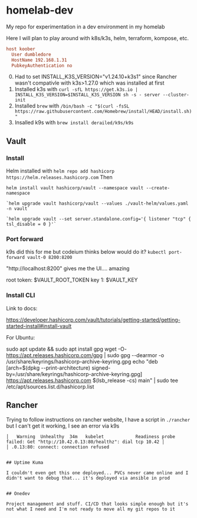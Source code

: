 # homelab-dev

My repo for experimentation in a dev environment in my homelab

Here I will plan to play around with k8s/k3s, helm, terraform, kompose, etc.

```ini
host koober
  User dumbledore
  HostName 192.168.1.31
  PubkeyAuthentication no
```

0. Had to set INSTALL_K3S_VERSION="v1.24.10+k3s1" since Rancher wasn't
   compativle with k3s>1.27.0 which was installed at first
1. Installed k3s with `curl -sfL https://get.k3s.io |
INSTALL_K3S_VERSION=$INSTALL_K3S_VERSION sh -s - server --cluster-init`
2. Installed `brew` with `/bin/bash -c "$(curl -fsSL https://raw.githubusercontent.com/Homebrew/install/HEAD/install.sh)"`
3. Insalled k9s with `brew install derailed/k9s/k9s`

## Vault

### Install

Helm installed with `helm repo add hashicorp https://helm.releases.hashicorp.com`
Then

```
helm install vault hashicorp/vault --namespace vault --create-namespace

`helm upgrade vault hashicorp/vault --values ./vault-helm/values.yaml -n vault`

`helm upgrade vault --set server.standalone.config='{ listener "tcp" { tsl_disable = 0 }'`
```

### Port forward

k9s did this for me but codeium thinks below would do it?
`kubectl port-forward vault-0 8200:8200`

"http://localhost:8200" gives me the UI.... amazing

root token: $VAULT_ROOT_TOKEN
key 1: $VAULT_KEY

### Install CLI

Link to docs:

https://developer.hashicorp.com/vault/tutorials/getting-started/getting-started-install#install-vault

For Ubuntu:

sudo apt update && sudo apt install gpg
wget -O- https://apt.releases.hashicorp.com/gpg | sudo gpg --dearmor -o /usr/share/keyrings/hashicorp-archive-keyring.gpg
echo "deb [arch=$(dpkg --print-architecture) signed-by=/usr/share/keyrings/hashicorp-archive-keyring.gpg] https://apt.releases.hashicorp.com $(lsb_release -cs) main" | sudo tee /etc/apt/sources.list.d/hashicorp.list

## Rancher

Trying to follow instructions on rancher website, I have a script in
`./rancher` but I can't get it working, I see an error via k9s

```
│   Warning  Unhealthy  34m   kubelet            Readiness probe failed: Get "http://10.42.0.13:80/healthz": dial tcp 10.42 │
│ .0.13:80: connect: connection refused


## Uptime Kuma

I couldn't even get this one deployed... PVCs never came online and I didn't want to debug that... it's deployed via ansible in prod


## Onedev

Project management and stuff. CI/CD that looks simple enough but it's not what I need and I'm not ready to move all my git repos to it
```
